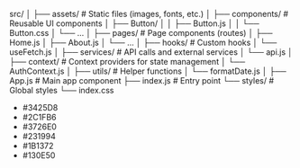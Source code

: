 src/
│
├── assets/ # Static files (images, fonts, etc.)
│
├── components/ # Reusable UI components
│ ├── Button/
│ │ ├── Button.js
│ │ └── Button.css
│ └── ...
│
├── pages/ # Page components (routes)
│ ├── Home.js
│ ├── About.js
│ └── ...
│
├── hooks/ # Custom hooks
│ └── useFetch.js
│
├── services/ # API calls and external services
│ └── api.js
│
├── context/ # Context providers for state management
│ └── AuthContext.js
│
├── utils/ # Helper functions
│ └── formatDate.js
│
├── App.js # Main app component
├── index.js # Entry point
└── styles/ # Global styles
└── index.css

- #3425D8
- #2C1FB6
- #3726E0
- #231994
- #1B1372
- #130E50
